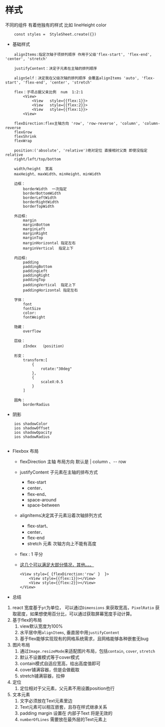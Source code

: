 样式
======
不同的组件 有着他独有的样式 比如 lineHeight color

```
	const styles =  StyleSheet.create({})
```

* 基础样式

```
	alignItems:指定次轴子项排列顺序 作用于父级'flex-start', 'flex-end', 'center', 'stretch' 
	
	justifyContent：决定子元素在主轴的排列顺序
	
	alignSelf：决定我在父级次轴的排列顺序 会覆盖alignItems 'auto', 'flex-start', 'flex-end', 'center', 'stretch'

	flex：子项占据父亲比例  num  1:2:1 
		<View>
			<View	style={{flex:1}}>
			<View	style={{flex:2}}>
			<View	style={{flex:1}}>
		<View>
	
	flexDirection:flex主轴方向 'row', 'row-reverse', 'column', 'column-reverse
	flexGrow
	flexShrink
	flexWrap
	
	position:('absolute', 'relative')绝对定位 直接相对父类 即使没指定 relative
	right/left/top/bottom
	
	width/height  宽高
	maxHeight、maxWidth、minHeight、minWidth
	
	边框：
		borderWidth  一次指定
		borderBottomWidth
		borderLeftWidth
		borderRightWidth
		borderTopWidth

	外边框:
		margin
		marginBottom
		marginLeft
		marginRight
		marginTop
		marginHorizontal 指定左右
		marginVertical  指定上下
		
	内边框:
		padding
		paddingBottom
		paddingLeft
		paddingRight
		paddingTop
		paddingVertical  指定上下
		paddingHorizontal 指定左右
		
	字体：
		font
		fontSize
		color:
		fontWeight
		
	隐藏：
		overflow
		
	层级：
		zIndex  （position）
		
	形变：
		transform:[
			{
				rotate:"30deg"
			},
			{
				scaleX:0.5
			}
		]
	
	圆角：
		borderRadius
```

* 阴影

```
	ios shadowColor
	ios shadowOffset
	ios shadowOpacity
	ios shadowRadius
	
```

* Flexbox 布局
	* flexDirection 主轴 布局方向 默认是 | column  、-- row  
	* justifyContent 子元素在主轴的排布方式
		* flex-start
		* center、
		* flex-end、
		* space-around
		* space-between
	* alignItems决定其子元素沿着次轴排列方式
		* flex-start、
		* center、
		* flex-end
		* stretch  元素 次轴方向上不能有高度 
	* flex : 1 平分
	* [这几个可以满足大部分情况，其他。。。](http://reactnative.cn/docs/0.46/layout-props.html)
		
		```
		<View style={ {flexDirection:'row' }  }>
			<View style={{flex:1}}></View>
			<View style={{flex:2}}></View>
		</View>
		```
		
		

* 总结
<ol>
	<li>react 宽度基于<code>pt</code>为单位， 可以通过<code>Dimensions</code> 来获取宽高，<code>PixelRatio</code> 获取密度，如果想使用百分比，可以通过获取屏幕宽度手动计算。</li>
	<li>基于flex的布局
	<ol>
		<li>view默认宽度为100%</li>
		<li>水平居中用<code>alignItems</code>, 垂直居中用<code>justifyContent</code></li>
		<li>基于flex能够实现现有的网格系统需求，且网格能够各种嵌套无bug</li>
	</ol>
	</li>
	<li>图片布局
	<ol>
		<li>通过<code>Image.resizeMode</code>来适配图片布局，包括<code>contain</code>, <code>cover</code>, <code>stretch</code></li>
		<li>默认不设置模式等于cover模式</li>
		<li>contain模式自适应宽高，给出高度值即可</li>
		<li>cover铺满容器，但是会做截取</li>
		<li>stretch铺满容器，拉伸</li>
	</ol>
	</li>
	<li>定位
	<ol>
		<li>定位相对于父元素，父元素不用设置position也行</li>
	</ol>
	</li>
	<li>文本元素
	<ol>
		<li>文字必须放在Text元素里边</li>
		<li>Text元素可以相互嵌套，且存在样式继承关系</li>
		<li>padding margin 设置在 内部子Text 将是无效的</li>
		<li><code>numberOfLines</code> 需要放在最外层的Text元素上</li>
	</ol>
	</li>
</ol>
